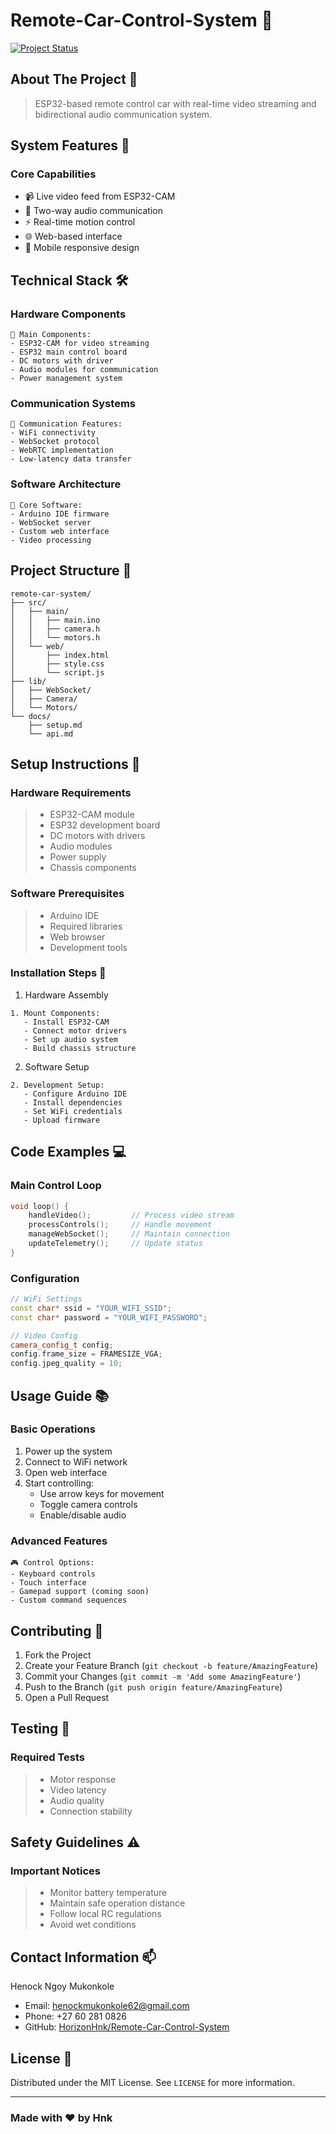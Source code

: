 # Remote-Car-Control-System 🚗

[![Project Status](https://img.shields.io/badge/status-active-success.svg)]()

## About The Project 🎯

> ESP32-based remote control car with real-time video streaming and bidirectional audio communication system.

## System Features 🌟

### Core Capabilities
* 📹 Live video feed from ESP32-CAM
* 🎤 Two-way audio communication
* ⚡ Real-time motion control
* 🌐 Web-based interface
* 📱 Mobile responsive design

## Technical Stack 🛠️

### Hardware Components
```
📌 Main Components:
- ESP32-CAM for video streaming
- ESP32 main control board
- DC motors with driver
- Audio modules for communication
- Power management system
```

### Communication Systems
```
🔄 Communication Features:
- WiFi connectivity
- WebSocket protocol
- WebRTC implementation
- Low-latency data transfer
```

### Software Architecture
```
🔧 Core Software:
- Arduino IDE firmware
- WebSocket server
- Custom web interface
- Video processing
```

## Project Structure 📂
```
remote-car-system/
├── src/
│   ├── main/
│   │   ├── main.ino
│   │   ├── camera.h
│   │   └── motors.h
│   └── web/
│       ├── index.html
│       ├── style.css
│       └── script.js
├── lib/
│   ├── WebSocket/
│   ├── Camera/
│   └── Motors/
└── docs/
    ├── setup.md
    └── api.md
```

## Setup Instructions 📝

### Hardware Requirements
> - ESP32-CAM module
> - ESP32 development board
> - DC motors with drivers
> - Audio modules
> - Power supply
> - Chassis components

### Software Prerequisites
> - Arduino IDE
> - Required libraries
> - Web browser
> - Development tools

### Installation Steps 🚀

1. Hardware Assembly
```
1. Mount Components:
   - Install ESP32-CAM
   - Connect motor drivers
   - Set up audio system
   - Build chassis structure
```

2. Software Setup
```
2. Development Setup:
   - Configure Arduino IDE
   - Install dependencies
   - Set WiFi credentials
   - Upload firmware
```

## Code Examples 💻

### Main Control Loop
```cpp
void loop() {
    handleVideo();         // Process video stream
    processControls();     // Handle movement
    manageWebSocket();     // Maintain connection
    updateTelemetry();     // Update status
}
```

### Configuration
```cpp
// WiFi Settings
const char* ssid = "YOUR_WIFI_SSID";
const char* password = "YOUR_WIFI_PASSWORD";

// Video Config
camera_config_t config;
config.frame_size = FRAMESIZE_VGA;
config.jpeg_quality = 10;
```

## Usage Guide 📚

### Basic Operations
1. Power up the system
2. Connect to WiFi network
3. Open web interface
4. Start controlling:
   - Use arrow keys for movement
   - Toggle camera controls
   - Enable/disable audio

### Advanced Features
```
🎮 Control Options:
- Keyboard controls
- Touch interface
- Gamepad support (coming soon)
- Custom command sequences
```

## Contributing 🤝

1. Fork the Project
2. Create your Feature Branch (`git checkout -b feature/AmazingFeature`)
3. Commit your Changes (`git commit -m 'Add some AmazingFeature'`)
4. Push to the Branch (`git push origin feature/AmazingFeature`)
5. Open a Pull Request

## Testing 🧪

### Required Tests
> - Motor response
> - Video latency
> - Audio quality
> - Connection stability

## Safety Guidelines ⚠️

### Important Notices
> - Monitor battery temperature
> - Maintain safe operation distance
> - Follow local RC regulations
> - Avoid wet conditions

## Contact Information 📫

Henock Ngoy Mukonkole 
- Email: henockmukonkole62@gmail.com
- Phone: +27 60 281 0826
- GitHub: [HorizonHnk/Remote-Car-Control-System](https://github.com/HorizonHnk/Remote-Car-Control-System.git
)

## License 📄

Distributed under the MIT License. See `LICENSE` for more information.

---
### Made with ❤️ by Hnk
